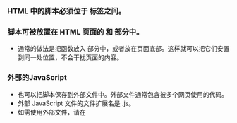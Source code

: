 ### HTML 中的脚本必须位于 <script> 与 </script> 标签之间。
### 脚本可被放置在 HTML 页面的 <body> 和 <head> 部分中。
* 通常的做法是把函数放入 <head> 部分中，或者放在页面底部。这样就可以把它们安置到同一处位置，不会干扰页面的内容。
### 外部的JavaScript
* 也可以把脚本保存到外部文件中。外部文件通常包含被多个网页使用的代码。
* 外部 JavaScript 文件的文件扩展名是 .js。
* 如需使用外部文件，请在 <script> 标签的 "src" 属性中设置该 .js 文件
* **外部脚本不能包含 <script> 标签。**

